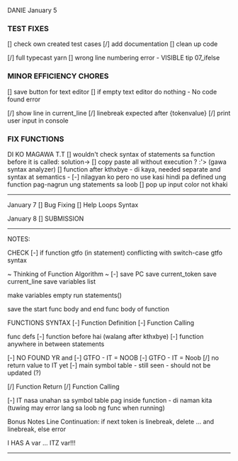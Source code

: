 DANIE
January 5

### TEST FIXES

[] check own created test cases
[/] add documentation
[] clean up code

[/] full typecast yarn
[] wrong line numbering error - VISIBLE tip 07_ifelse

### MINOR EFFICIENCY CHORES

[] save button for text editor
[] if empty text editor do nothing - No code found error

[/] show line in current_line
[/] linebreak expected after {tokenvalue}
[/] print user input in console

### FIX FUNCTIONS

DI KO MAGAWA T.T
[] wouldn't check syntax of statements sa function before it is called: solution-> [] copy paste all without execution ? :'> (gawa syntax analyzer)
[] function after kthxbye - di kaya, needed separate and syntax at semantics - [-] nilagyan ko pero no use kasi hindi pa defined ung function pag-nagrun ung statements sa loob
[] pop up input color not khaki

---

January 7
[] Bug Fixing
[] Help Loops Syntax

January 8
[] SUBMISSION

---

NOTES:

CHECK
[-] if function gtfo (in statement) conflicting with switch-case gtfo syntax

~ Thinking of Function Algorithm ~
[-] save PC
save current_token
save current_line
save variables list

make variables empty
run statements()

save the start func body and end func body of function

FUNCTIONS SYNTAX
[-] Function Definition
[-] Function Calling

func defs
[-] function before hai (walang after kthxbye)
[-] function anywhere in between statements

[-] NO FOUND YR and
[-] GTFO - IT = NOOB
[-] GTFO - IT = Noob
[/] no return value to IT yet
[-] main symbol table - still seen - should not be updated (?)

[/] Function Return
[/] Function Calling

[-] IT nasa unahan sa symbol table pag inside function - di naman kita (tuwing may error lang sa loob ng func when running)

Bonus Notes
Line Continuation:
if next token is linebreak, delete ... and linebreak, else error

I HAS A var ...
ITZ var!!!

---
